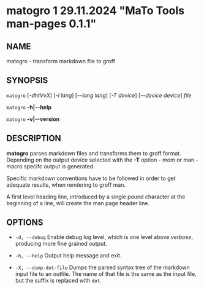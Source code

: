 # matogro 1 29.11.2024 "MaTo Tools man-pages 0.1.1"

## NAME

matogro - transform markdown file to groff

## SYNOPSIS

`matogro` [*-dhtVvX*] [*-l* _lang_] [*--lang* _lang_] [*-T* _device_] [*--device* _device_] _file_

`matogro` **-h|--help**

`matogro` **-v|--version**

## DESCRIPTION

**matogro** parses markdown files and transforms them
to groff format. Depending on the output device
selected with the **-T** option - mom or man -
macro specifc output is generated.

Specific markdown conventions have to be followed
in order to get adequate results, when rendering
to groff man.

A first level heading line, introduced by a single
pound character at the beginning of a line, will
create the man page header line.

## OPTIONS

- `-d, --debug`
  Enable debug log level, which is one level above
  _verbose_, producing more fine grained output.

- `-h, --help`
  Output help message and exit.

- `-X, --dump-dot-file`
  Dumps the parsed syntax
  tree of the markdown input file to an outfile.
  The name of that file is the same as the input
  file, but the suffix is replaced with `dot`.
